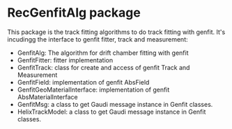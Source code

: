 # RecGenfitAlg package

This package is the track fitting algorithms to do track fitting with genfit.
It's incudingg the interface to genfit fitter, track and measurement:
* GenfitAlg: The algorithm for drift chamber fitting with genfit
* GenfitFitter: fitter implementation
* GenfitTrack: class for create and access of genfit Track and Measurement
* GenfitField: implementation of genfit AbsField
* GenfitGeoMaterialInterface: implementation of genfit AbsMaterialInterface
* GenfitMsg: a class to get Gaudi message instance in Genfit classes.
* HelixTrackModel: a class to get Gaudi message instance in Genfit classes.

